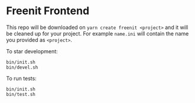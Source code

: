 # Freenit Frontend

This repo will be downloaded on `yarn create freenit <project>` and it will be cleaned up for your project. For example `name.ini` will contain the name you provided as `<project>`.

To star development:
```
bin/init.sh
bin/devel.sh
```

To run tests:
```
bin/init.sh
bin/test.sh
```
